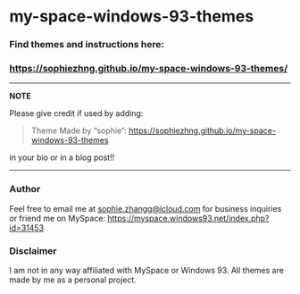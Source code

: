 # my-space-windows-93-themes

### Find themes and instructions here:
### https://sophiezhng.github.io/my-space-windows-93-themes/

---
**NOTE**

Please give credit if used by adding:

> Theme Made by “sophie”: https://sophiezhng.github.io/my-space-windows-93-themes

in your bio or in a blog post!!

---

### Author
Feel free to email me at sophie.zhangg@icloud.com for business inquiries or friend me on MySpace: https://myspace.windows93.net/index.php?id=31453

### Disclaimer
I am not in any way affiliated with MySpace or Windows 93. All themes are made by me as a personal project.
